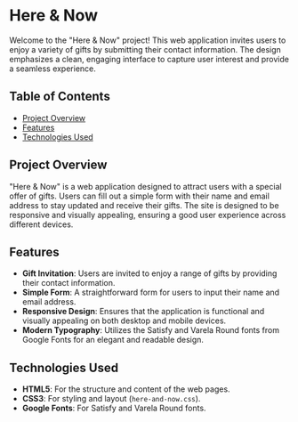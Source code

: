 # Here & Now

Welcome to the "Here & Now" project! This web application invites users to enjoy a variety of gifts by submitting their contact information. The design emphasizes a clean, engaging interface to capture user interest and provide a seamless experience.

## Table of Contents

- [Project Overview](#project-overview)
- [Features](#features)
- [Technologies Used](#technologies-used)

## Project Overview

"Here & Now" is a web application designed to attract users with a special offer of gifts. Users can fill out a simple form with their name and email address to stay updated and receive their gifts. The site is designed to be responsive and visually appealing, ensuring a good user experience across different devices.

## Features

- **Gift Invitation**: Users are invited to enjoy a range of gifts by providing their contact information.
- **Simple Form**: A straightforward form for users to input their name and email address.
- **Responsive Design**: Ensures that the application is functional and visually appealing on both desktop and mobile devices.
- **Modern Typography**: Utilizes the Satisfy and Varela Round fonts from Google Fonts for an elegant and readable design.

## Technologies Used

- **HTML5**: For the structure and content of the web pages.
- **CSS3**: For styling and layout (`here-and-now.css`).
- **Google Fonts**: For Satisfy and Varela Round fonts.